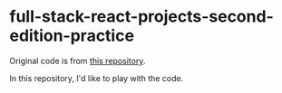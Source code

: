 # full-stack-react-projects-second-edition-practice

Original code is from [this repository](https://github.com/PacktPublishing/Full-Stack-React-Projects-Second-Edition/tree/master/Chapter03%20and%2004/mern-skeleton).

In this repository, I'd like to play with the code.